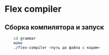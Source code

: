 # Flex compiler

## Сборка компилятора и запуск
```bash
    cd grammar
    make
    ./flex-compiler <путь до файла с кодом>
```